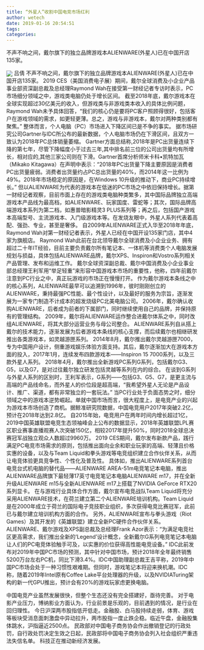 ```yaml
---
title: “外星人”收割中国电竞市场红利
author: wetech
date: 2019-01-16 20:54:51
tags: 
categories: 
---
```

不声不响之间，戴尔旗下的独立品牌游戏本ALIENWARE(外星人)已在中国开店135家。
<!-- more -->
<img align="center" border="0" src="https://imgcdn.yicai.com/uppics/images/2019/01/530d5d1432bf0ab8a8557a8dbb6e9f82.jpg" />
吕倩
不声不响之间，戴尔旗下的独立品牌游戏本ALIENWARE(外星人)已在中国开店135家。
2019 CES（美国消费电子展）期间，戴尔全球消费及小企业产品事业部资深副总裁及总经理Raymond Wah在接受第一财经记者专访时表示，PC市场细分领域之中，游戏类电脑仍处于增长区间。
截至2018年底，戴尔游戏本在全球实现超过30亿美元的收入，但游戏类与非游戏类本收入的具体比例问题，Raymond Wah未予具体回答，“我们的核心仍是要将PC客户照顾得很好，包括客户在游戏领域的需求，如更轻更薄。总之，游戏与非游戏本，戴尔对两种类别都有聚焦。”
整体而言，个人电脑（PC）市场进入下降区间已是不争的事实。
据市场研究公司Gartner与IDC所公布的最新数据，个人电脑市场仍在下滑区间，且双方一致认为2018年PC总体销量萎缩。
Gartner方面总结称,2018年是PC出货量连续下降的第七年，尽管下降幅度小于过去三年,其中排名前三位的公司出货量均有所增长，相对应的,其他三家公司则在下滑。Gartner首席分析师米卡科•凯特加瓦（Mikako Kitagawa）在声明中表示：“2018年PC出货量下降主要原因是消费者PC出货量疲弱。消费者出货量约占PC总出货量的40%，而2014年这一比例为49%。2018年市场稳定的原因是，在Windows 10升级的推动下，商业PC持续增长。”
但以ALIENWARE为代表的游戏本在低迷的PC市场之中依旧保持增长。据第一财经记者观察，目前市面上存在的游戏类电脑种类繁多，其中国际品牌独立高端游戏本产品线为最高档，如ALIENWARE、玩家国度、雷蛇等；其次，国际品牌高端游戏本系列为第二档，如惠普暗影精灵3 PLUS系列等；再之后，包括国产游戏本高端型号、主流游戏本、入门级游戏本等。在发烧友眼中，外星人系列代表着高配、强劲、专业，甚至是奢侈。
自2009年ALIENWARE正式入华至2018年年底，Raymond Wah对第一财经记者表示，外星人已经在中国开设135家门店，其中4家为旗舰店。
Raymond Wah此前在台北领导戴尔全球消费及小企业业务、拥有超过二十年IT经验，目前主要负责戴尔所有笔记本、一体机等消费类个人电脑发展规划与损益，具体包括ALIENWARE品牌，戴尔XPS、Inspiron和Vostro系列相关产品管理、发布和运维工作。
戴尔全球资深副总裁、戴尔中国消费及小企业事业部总经理王利军用“举足轻重”来形容中国游戏本市场的重要性，他称，四年前戴尔注意到PC行业之中，真正玩游戏的市场正在慢慢打开。
作为戴尔游戏本条线之中的核心系列，ALIENWARE最早可以追溯到1996年，彼时刚刚创立的ALIENWARE，秉持最强PC性能、最个性设计，以及最好的服务为宗旨，逐渐发展为一家专门制造不计成本的超发烧级PC北美电脑公司。
2006年，戴尔确认收购ALIENWARE，后者成为前者的下属部门，同时继续使用自己的品牌，并保持原有的管理结构。
2009年，戴尔将ALIENWARE运作整合进戴尔体系之中，同时改组ALIENWARE，将其大部分运营业务与母公司整合。
ALIENWARE系列自从搭上戴尔的技术能力，逐渐发展为后者游戏本条线的核心支撑，而后续戴尔也相继研发推出各类游戏本，如灵越游匣系列。
2014年8月，戴尔推出戴尔灵越游匣7000，专为中国用户设计，侧重游戏娱乐体验方面支持。其后，戴尔逐渐加大在游戏本方面的投入，2017年1月，连续发布四款游戏本——Inspiron 15 7000系列，以及三款外星人系列。
2018年4月，戴尔推出全新游戏PC系列G系列，包括戴尔G3、G5，以及G7，是对过往戴尔独立研发包括灵越等系列在内的综合。
在谈到G系列与外星人系列的区别时，王利军表示，G系列——包括G3、G5、G7，是更主流与高端的产品线命名，而外星人的价位段是超高端，“我希望外星人无论是产品设计、推广、渠道，都有非常独立的一套玩法。”
当PC行业处于负面态势之时，细分领域之中的游戏本逆势崛起。单就中国市场而言，很大程度上，是电竞产业的兴起为游戏本市场创造了商机。据鲸准研究院数据，中国电竞用户2017年突破2.2亿，预计在2018年达到2.8亿。
自2015年始，电竞用户在两年时间内增长超过1亿，2019中国英雄联盟电竞生态领袖峰会上公布的数据显示，2018年英雄联盟LPL赛区职业赛事直播观赛人次突破150亿，相较2017年提升50%，同时2018全球总决赛冠军战独立观众人数超过9960万。
2019 CES期间，戴尔发布新款产品，践行满足PC电竞市场需求的原则，包括推出面向业余和职业玩家的高端、轻薄且价格实惠的设备，以及与Team Liquid和拳头游戏等电竞组织建立合作伙伴关系，从而让电竞体验更具竞争性、个性化及普及性。
具体如，推出ALIENWARE系列首台电竞台式机电脑的替代品——ALIENWARE AREA-51m电竞笔记本电脑，推出ALIENWARE品牌旗下最轻薄17英寸电竞笔记本电脑ALIENWARE m17，并在全新升级ALIENWARE m15与全新ALIENWARE m17上搭载了NVIDIA GeForce RTX20系列显卡。
在与游戏行业具体合作方面，戴尔宣布电竞战队Team Liquid将充分采用ALIENWARE技术，在荷兰建立第二个ALIENWARE培训机构。Team Liquid是在2000年成立于荷兰的国际电子竞技职业组织，多次获得电竞比赛冠军，此前已与戴尔建立培训机构方面的合作。
另外，ALIENWARE宣布与拳头游戏（Riot Games）及其开发的《英雄联盟》建立全新PC硬件合作伙伴关系。
ALIENWARE、戴尔游戏及XPS副总裁及总经理Frank Azor表示：“为满足电竞社区更高需求，我们推出全新的‘Legend’设计概念，全新戴尔G系列电竞笔记本电脑让人们的PC电竞体验触手可及，以实惠的价位获得高性能电竞设备。”
IDC此前发布对2019年中国PC市场的预测，其中针对中国市场，预计2018年全年最终销售5200万台左右PC机，同比下滑3.4%。IDC中国助理副总裁王吉平称，2019年中国PC市场会处于一种习惯性艰难期。但同时，游戏笔记本将迎来换机潮。IDC称，随着2019年Intel原有Coffee Lake平台处理器的升级，以及NVIDIATuring架构的新一代GPU推出，预计会有20%的游戏玩家虑更换电脑。
 
 
中国电竞产业虽然发展很快，但整个生态还没有完全搭建好，亟待完善。
对于电影产业压力，博纳影业方面认为，行业前景是乐观的，目前遇到的情况，是行业在回归理性。
今日沪深两市股指低开低走。金融股、白马股持续走弱，体育、游戏等板块受消息面刺激盘中异动拉升，两市股指一度止跌企稳。临近午盘，金融股集体跳水，沪指逼近2500点。
民政部对中国电子商务协会作出撤销登记的行政处罚，自行政处罚决定生效之日起，民政部将中国电子商务协会列入社会组织严重违法失信名单。
科技正在推动新经济发展。
